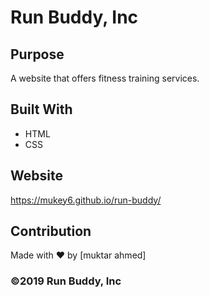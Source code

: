 # Run Buddy, Inc

## Purpose
A website that offers fitness training services. 

## Built With
* HTML
* CSS

## Website
https://mukey6.github.io/run-buddy/

## Contribution
Made with ❤️ by [muktar ahmed]

### ©️2019 Run Buddy, Inc

